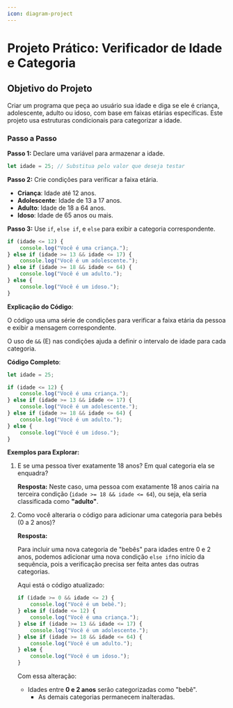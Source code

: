 ```yaml
---
icon: diagram-project
---
```


# Projeto Prático: Verificador de Idade e Categoria

## **Objetivo do Projeto**&#x20;

Criar um programa que peça ao usuário sua idade e diga se ele é criança, adolescente, adulto ou idoso, com base em faixas etárias específicas. Este projeto usa estruturas condicionais para categorizar a idade.

### **Passo a Passo**

**Passo 1:** Declare uma variável para armazenar a idade.

```javascript
let idade = 25; // Substitua pelo valor que deseja testar
```

**Passo 2:** Crie condições para verificar a faixa etária.

* **Criança**: Idade até 12 anos.
* **Adolescente**: Idade de 13 a 17 anos.
* **Adulto**: Idade de 18 a 64 anos.
* **Idoso**: Idade de 65 anos ou mais.

**Passo 3:** Use `if`, `else if`, e `else` para exibir a categoria correspondente.

```javascript
if (idade <= 12) {
    console.log("Você é uma criança.");
} else if (idade >= 13 && idade <= 17) {
    console.log("Você é um adolescente.");
} else if (idade >= 18 && idade <= 64) {
    console.log("Você é um adulto.");
} else {
    console.log("Você é um idoso.");
}
```

**Explicação do Código**:

O código usa uma série de condições para verificar a faixa etária da pessoa e exibir a mensagem correspondente.

O uso de `&&` (E) nas condições ajuda a definir o intervalo de idade para cada categoria.

**Código Completo**:

```javascript
let idade = 25;

if (idade <= 12) {
    console.log("Você é uma criança.");
} else if (idade >= 13 && idade <= 17) {
    console.log("Você é um adolescente.");
} else if (idade >= 18 && idade <= 64) {
    console.log("Você é um adulto.");
} else {
    console.log("Você é um idoso.");
}
```

**Exemplos para Explorar:**

1.  E se uma pessoa tiver exatamente 18 anos? Em qual categoria ela se enquadra?

    **Resposta:** Neste caso, uma pessoa com exatamente 18 anos cairia na terceira condição (`idade >= 18 && idade <= 64`), ou seja, ela seria classificada como **"adulto"**.
2.  Como você alteraria o código para adicionar uma categoria para bebês (0 a 2 anos)?

    **Resposta:**&#x20;

    Para incluir uma nova categoria de "bebês" para idades entre 0 e 2 anos, podemos adicionar uma nova condição `else if`no início da sequência, pois a verificação precisa ser feita antes das outras categorias.

    Aqui está o código atualizado:

    ```javascript
    if (idade >= 0 && idade <= 2) {
        console.log("Você é um bebê.");
    } else if (idade <= 12) {
        console.log("Você é uma criança.");
    } else if (idade >= 13 && idade <= 17) {
        console.log("Você é um adolescente.");
    } else if (idade >= 18 && idade <= 64) {
        console.log("Você é um adulto.");
    } else {
        console.log("Você é um idoso.");
    }
    ```



    Com essa alteração:

    * Idades entre **0 e 2 anos** serão categorizadas como "bebê".
      * As demais categorias permanecem inalteradas.


